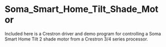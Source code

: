 # Soma_Smart_Home_Tilt_Shade_Motor

Included here is a Crestron driver and demo program for controlling
a Soma Smart Home Tilt 2 shade motor from a Crestron 3/4 series
processor.  

